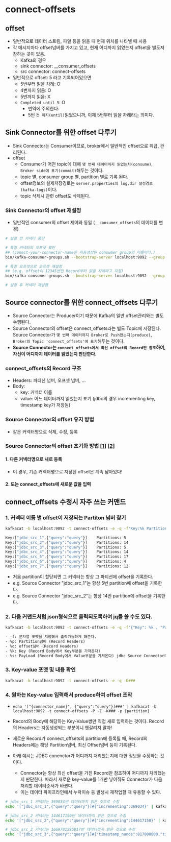 # connect-offsets

## offset

- 일반적으로 데이터 스트림, 파일 등을 읽을 때 현재 위치를 나타낼 때 사용
- 각 메시지마다 offset넘버를 가지고 있고, 현재 어디까지 읽었는지 offset을 별도저장하는 곳이 있음.
  - Kafka의 경우
  - sink connector: __consumer_offsets
  - src connector: connect-offsets
- 일반적으로 offset: 5 라고 기록되어있으면
  - 5번부터 읽을 차례: O
  - 4번까지 읽음: O
  - 5번까지 읽음: X
  - `Completed until 5`: O
    - 번역에 주의한다.
    - 5번 `전 까지(until)`읽었으니까, 이제 5번부터 읽을 차례라는 의미다.

## Sink Connector를 위한 offset 다루기

- Sink Connector는 Consumer이므로, broker에서 일반적인 offset으로 취급, 관리된다.
- offset
  - Consumer가 어떤 topic에 대해 `몇 번째 데이터까지 읽었는지(consume)`, `Broker side에 표기(commit)`해두는 것이다.
  - topic 별, consumer group 별, partition 별로 기록 된다.
  - offset정보의 실제저장경로는 `server.properties의 log.dir 설정경로(kafka-logs)`이다.
  - topic 삭제시 관련 offset도 삭제된다.

### Sink Connector의 offset 재설정

- 일반적인 consumer의 offset 제어와 동일 (`__consumer_offsets`의 데이터를 변경)

```sh
# 설정 전 커넥터 중단

# 특정 커넥터의 오프셋 확인
## (conect-your-connector-name은 자동생성된 consumer group의 이름이다.)
bin/kafka-consumer-groups.sh --bootstrap-server localhost:9092 --group connect-your-connector-name --describe

# 특정 오프셋으로 오프셋 재설정
## (e.g. offset이 12345번인 Record부터 읽을 차례라고 지정)
bin/kafka-consumer-groups.sh --bootstrap-server localhost:9092 --group connect-your-connector-name --reset-offsets --to-offset 12345 --topic your_topic --execute

# 설정 후 커넥터 재실행
```

## Source connector를 위한 connect_offsets 다루기

- Source Connector는 Producer이기 때문에 Kafka의 일반 offset관리와는 별도 수행된다.
- Source Connector의 offset은 connect_offsets라는 별도 Topic에 저장된다. Source Connector가 `몇 번째 데이터까지 Broker로 Push했는지(produce)`, `Broker의 Topic 'connect_offsets'에 표기`해두는 것이다.
- **Source Connector는 `connect_offsets에서 최신 offset의 Record만 참조`하여, 자신이 어디까지 데이터를 읽었는지 판단한다.**

### connect_offsets의 Record 구조

- Headers: 파티션 넘버, 오프셋 넘버, ...
- Body:
  - key: 커넥터 이름
  - value: 어느 데이터까지 읽었는지 표기 (jdbc의 경우 incrementing key, timestamp key가 저장됨)

### Source Connector의 offset 유지 방법

- 같은 커넥터명으로 삭제, 수정, 등록

### Source Connector의 offset 초기화 방법 [[1]](https://rmoff.net/2019/08/15/reset-kafka-connect-source-connector-offsets/) [[2]](https://soojong.tistory.com/entry/Source-Connector-Offset-%EC%B4%88%EA%B8%B0%ED%99%94-%ED%95%98%EA%B8%B0)

#### 1. 다른 커넥터명으로 새로 등록

- 이 경우, 기존 커넥터명으로 저장된 offset은 계속 남아있다!

#### 2. 또는 connect_offsets에 새로운 값을 입력

## connect_offsets 수정시 자주 쓰는 커맨드

### 1. 커넥터 이름 별 offset이 저장되는 Partiton 넘버 찾기

```sh
kafkacat -b localhost:9092 -t connect-offsets -e -q -f'Key:%k Partitions: %p \n' | sort -u
```

```sh
Key:["jdbc_src_1",{"query":"query"}]    Partitions: 5
Key:["jdbc_src_2",{"query":"query"}]    Partitions: 14
Key:["jdbc_src_3",{"query":"query"}]    Partitions: 5
Key:["jdbc_src_4",{"query":"query"}]    Partitions: 14
Key:["jdbc_src_5",{"query":"query"}]    Partitions: 17
Key:["jdbc_src_6",{"query":"query"}]    Partitions: 4
Key:["jdbc_src_7",{"query":"query"}]    Partitions: 12
```

- 처음 partition이 할당되면 그 커넥터는 항상 그 파티션에 offset을 기록한다.
- e.g. Source Connector "jdbc_src_1"는 항상 5번 partition에 offset을 기록한다.
- e.g. Source Connector "jdbc_src_2"는 항상 14번 partition에 offset을 기록한다.

### 2. 다음 커맨드처럼 json형식으로 출력되도록하여 jq를 쓸 수도 있다.

```sh
kafkacat -b localhost:9092 -t connect-offsets -e -q -f'{"Key": %k , "Payload": %s, "Partition": %p,  "Offset": %o }\n'  | jq
```

```txt
- -f: 문자열 포맷을 지정해서 출력가능하게 해준다.
- %p: Partition넘버 (Record Headers)
- %o: offset넘버 (Record Headers)
- %k: Key (Record Body에서 Key부분을 가져온다)
- %s: PayLoad (Record Body에서 Value부분을 가져온다) jdbc Source Connector의 경우, value자리에 incrementing key 또는 timestamp key 값이 입력된다. bulk모드일때는 해당 값이 비어있으므로 위 커맨드처럼 문자열 포맷을 기술하면 json이 깨진다. (jq사용시 주의)
```

### 3. Key-value 포맷 및 내용 확인

```sh
kafkacat -b localhost:9092 -t connect-offsets -e -q -K###
```

### 4. 원하는 Key-value 입력해서 produce하여 offset 조작

- `echo '["{connector_name}", {"query":"query"}]###' | kafkacat -b localhost:9092 -t connect-offsets -P -Z -K### -p {partition}`
- Record의 Body에 해당하는 Key-Value쌍만 직접 새로 입력하는 것이다. Record의 Headers는 자동생성되는 부분이니 헷갈리지 말자!
- 새로운 Record가 connect_offsets의 partition에 등록될 때, Record의 Headers에는 해당 Partition넘버, 최신 Offset넘버 등이 기록된다.

- 아래 예시는 JDBC conenctor가 어디까지 처리했는지에 대한 정보을 수정하는 것이다.
  - Connector는 항상 최신 offset을 가진 Record만 참조하여 어디까지 처리했는지 판단한다. 따라서 새로운 key-value를 1개만 넣어줘도 Connector가 다음 처리할 데이터순서가 바뀐다.
  - 이는 데이터 파이프라인에서 누락이슈 등 발생시 재작업할 때 유용할 수 있다.

```sh
# jdbc_src_1 커넥터는 369034번 데이터까지 읽은 것으로 수정
echo '["jdbc_src_1",{"query":"query"}]#{"incrementing":369034}' | kafkacat -b localhost:9092 -t connect-offsets -P  -K# -p 5

# jdbc_src_2 커넥터는 144617150번 데이터까지 읽은 것으로 수정
echo '["jdbc_src_2",{"query":"query"}]#{"incrementing":144617150}' | kafkacat -b localhost:9092 -t connect-offsets -P  -K# -p 14

# jdbc_src_3 커넥터는 1669701595817번 데이터까지 읽은 것으로 수정
echo '["jdbc_src_3",{"query":"query"}]#{"timestamp_nanos":817000000,"timestamp":1669701595817}' | kafkacat -b localhost:9092 -t connect-offsets -P  -K# -p 5
```

